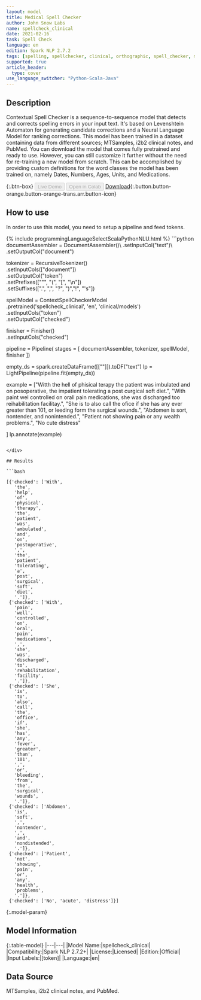 ```yaml
---
layout: model
title: Medical Spell Checker
author: John Snow Labs
name: spellcheck_clinical
date: 2021-02-16
task: Spell Check
language: en
edition: Spark NLP 2.7.2
tags: [spelling, spellchecker, clinical, orthographic, spell_checker, medical_spell_checker, spelling_corrector, en, licensed]
supported: true
article_header:
  type: cover
use_language_switcher: "Python-Scala-Java"
---
```


## Description

Contextual Spell Checker is a sequence-to-sequence model that detects and corrects spelling errors in your input text. It's based on Levenshtein Automaton for generating candidate corrections and a Neural Language Model for ranking corrections.
This model has been trained in a dataset containing data from different sources; MTSamples, i2b2 clinical notes, and PubMed. You can download the model that comes fully pretrained and ready to use. However, you can still customize it further without the need for re-training a new model from scratch. This can be accomplished by providing custom definitions for the word classes the model has been trained on, namely Dates, Numbers, Ages, Units, and Medications.

{:.btn-box}
<button class="button button-orange" disabled>Live Demo</button>
<button class="button button-orange" disabled>Open in Colab</button>
[Download](https://s3.amazonaws.com/auxdata.johnsnowlabs.com/clinical/models/spellcheck_clinical_en_2.7.2_2.4_1613505168792.zip){:.button.button-orange.button-orange-trans.arr.button-icon}

## How to use

In order to use this model, you need to setup a pipeline and feed tokens.

<div class="tabs-box" markdown="1">
{% include programmingLanguageSelectScalaPythonNLU.html %}
```python
documentAssembler = DocumentAssembler()\
  .setInputCol("text")\
  .setOutputCol("document")

tokenizer = RecursiveTokenizer()\
  .setInputCols(["document"])\
  .setOutputCol("token")\
  .setPrefixes(["\"", "(", "[", "\n"])\
  .setSuffixes([".", ",", "?", ")","!", "'s"])

spellModel = ContextSpellCheckerModel\
    .pretrained('spellcheck_clinical', 'en', 'clinical/models')\
    .setInputCols("token")\
    .setOutputCol("checked")

finisher = Finisher()\
    .setInputCols("checked")

pipeline = Pipeline(
    stages = [
    documentAssembler,
    tokenizer,
    spellModel,
    finisher
  ])

empty_ds = spark.createDataFrame([[""]]).toDF("text")
lp = LightPipeline(pipeline.fit(empty_ds))

example = ["Witth the hell of phisical terapy the patient was imbulated and on posoperative, the impatient tolerating a post curgical soft diet.",
            "With paint wel controlled on orall pain medications, she was discharged too reihabilitation facilitay.",
            "She is to also call the ofice if she has any ever greater than 101, or leeding form the surgical wounds.",
            "Abdomen is sort, nontender, and nonintended.",
            "Patient not showing pain or any wealth problems.",
            "No cute distress"
            
]
lp.annotate(example)

```

</div>

## Results

```bash

[{'checked': ['With',
   'the',
   'help',
   'of',
   'physical',
   'therapy',
   'the',
   'patient',
   'was',
   'ambulated',
   'and',
   'on',
   'postoperative',
   ',',
   'the',
   'patient',
   'tolerating',
   'a',
   'post',
   'surgical',
   'soft',
   'diet',
   '.']},
 {'checked': ['With',
   'pain',
   'well',
   'controlled',
   'on',
   'oral',
   'pain',
   'medications',
   ',',
   'she',
   'was',
   'discharged',
   'to',
   'rehabilitation',
   'facility',
   '.']},
 {'checked': ['She',
   'is',
   'to',
   'also',
   'call',
   'the',
   'office',
   'if',
   'she',
   'has',
   'any',
   'fever',
   'greater',
   'than',
   '101',
   ',',
   'or',
   'bleeding',
   'from',
   'the',
   'surgical',
   'wounds',
   '.']},
 {'checked': ['Abdomen',
   'is',
   'soft',
   ',',
   'nontender',
   ',',
   'and',
   'nondistended',
   '.']},
 {'checked': ['Patient',
   'not',
   'showing',
   'pain',
   'or',
   'any',
   'health',
   'problems',
   '.']},
 {'checked': ['No', 'acute', 'distress']}]
```

{:.model-param}
## Model Information

{:.table-model}
|---|---|
|Model Name:|spellcheck_clinical|
|Compatibility:|Spark NLP 2.7.2+|
|License:|Licensed|
|Edition:|Official|
|Input Labels:|[token]|
|Language:|en|

## Data Source

MTSamples, i2b2 clinical notes, and PubMed.